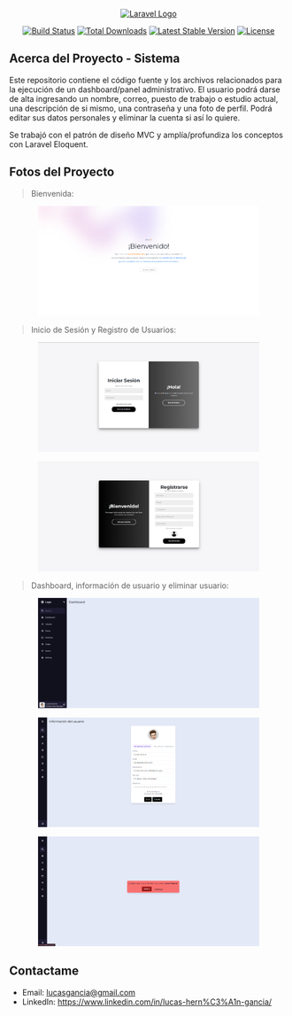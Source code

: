 <p align="center"><a href="https://laravel.com" target="_blank"><img src="https://raw.githubusercontent.com/laravel/art/master/logo-lockup/5%20SVG/2%20CMYK/1%20Full%20Color/laravel-logolockup-cmyk-red.svg" width="400" alt="Laravel Logo"></a></p>

<p align="center">
<a href="https://github.com/laravel/framework/actions"><img src="https://github.com/laravel/framework/workflows/tests/badge.svg" alt="Build Status"></a>
<a href="https://packagist.org/packages/laravel/framework"><img src="https://img.shields.io/packagist/dt/laravel/framework" alt="Total Downloads"></a>
<a href="https://packagist.org/packages/laravel/framework"><img src="https://img.shields.io/packagist/v/laravel/framework" alt="Latest Stable Version"></a>
<a href="https://packagist.org/packages/laravel/framework"><img src="https://img.shields.io/packagist/l/laravel/framework" alt="License"></a>
</p>

## Acerca del Proyecto - Sistema

Este repositorio contiene el código fuente y los archivos relacionados para la ejecución de un dashboard/panel administrativo. El usuario podrá darse de alta ingresando un nombre, correo, puesto de trabajo o estudio actual, una descripción de si mismo, una contraseña y una foto de perfil. Podrá editar sus datos personales y eliminar la cuenta si así lo quiere.

Se trabajó con el patrón de diseño MVC y amplía/profundiza los conceptos con Laravel Eloquent.

## Fotos del Proyecto

> Bienvenida:

<p align="center"><img src="/public/imgs/utilities/bienvenida.png" width="400" alt="foto_proyecto"></p>

> Inicio de Sesión y Registro de Usuarios:

<p align="center"><img src="/public/imgs/utilities/inicio_deUsuario.png" width="400" alt="foto_proyecto"></p>
<p align="center"><img src="/public/imgs/utilities/registro_deUsuario.png" width="400" alt="foto_proyecto"></p>

> Dashboard, información de usuario y eliminar usuario:

<p align="center"><img src="/public/imgs/utilities/dashboard.png" width="400" alt="foto_proyecto"></p>
<p align="center"><img src="/public/imgs/utilities/userEdit.png" width="400" alt="foto_proyecto"></p>
<p align="center"><img src="/public/imgs/utilities/deleteUser.png" width="400" alt="foto_proyecto"></p>

## Contactame

- Email: lucasgancia@gmail.com
- LinkedIn: https://www.linkedin.com/in/lucas-hern%C3%A1n-gancia/
